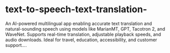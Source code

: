 # text-to-speech-text-translation-
An AI-powered multilingual app enabling accurate text translation and natural-sounding speech using models like MarianMT, GPT, Tacotron 2, and WaveNet. Supports real-time translation, adjustable playback speeds, and audio downloads. Ideal for travel, education, accessibility, and customer support....
